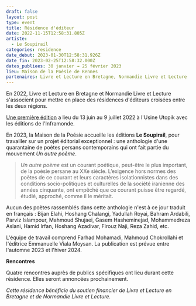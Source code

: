 ```yaml
---
draft: false
layout: post
type: event
title: Résidence d'éditeur
date: 2022-11-15T12:58:31.805Z
artiste:
  - Le Soupirail
categories: residence
date_debut: 2023-01-30T12:58:31.926Z
date_fin: 2023-02-25T12:58:32.000Z
dates_publiees: 30 janvier → 25 février 2023
lieu: Maison de la Poésie de Rennes
partenaires: Livre et Lecture en Bretagne, Normandie Livre et Lecture
---
```

En 2022, Livre et Lecture en Bretagne et Normandie Livre et Lecture s'associent pour mettre en place des résidences d'éditeurs croisées entre les deux régions.

[Une première édition](https://www.normandielivre.fr/appel-a-candidature-residence-dediteur-croisee/) a lieu du 13 juin au 9 juillet 2022 à l'Usine Utopik avec les éditions de l'Inframonde.

En 2023, la Maison de la Poésie accueille les éditions **Le Soupirail**, pour travailler sur un projet éditorial exceptionnel : une anthologie d'une quarantaine de poètes persans contemporains qui ont fait partie du mouvement *Un autre poème*. 

> *Un autre poème* est un courant poétique, peut-être le plus important, de la poésie persane au XXe siècle. L’exigence hors normes des poètes de ce courant et leurs caractères isolationnistes dans des conditions socio-politiques et culturelles de la société iranienne des années cinquante, ont empêché que ce courant puisse être regardé, étudié, approché, comme il le méritait. 

Aucun des poètes rassemblés dans cette anthologie n'est à ce jour traduit en français : Bijan Elahi, Hoshang Chalangi, Yadullah Royai, Bahram Ardabili, Parviz Islampour, Mahmoud Shujaei, Gasem Hasheminejad, Mohammedreza Aslani, Hamid Irfan, Hoshang Azadivar, Firouz Naji, Reza Zahid, etc.

L'équipe de travail comprend Farhad Mohamadi, Mahmoud Chokrollahi et l'éditrice Emmanuelle Viala Moysan. La publication est prévue entre l'automne 2023 et l'hiver 2024.

**Rencontres**

Quatre rencontres auprès de publics spécifiques ont lieu durant cette résidence. Elles seront annoncées prochainement.

*Cette résidence bénéficie du soutien financier de Livre et Lecture en Bretagne et de Normandie Livre et Lecture.*
